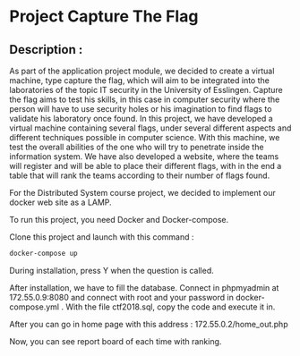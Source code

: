 # Project Capture The Flag
## Description :
As part of the application project module, we decided to create a virtual machine, type capture the flag, which will aim to be integrated into the laboratories of the topic IT security in the University of Esslingen.  Capture the flag aims to test his skills, in this case in computer security where the person will have to use security holes or his imagination to find flags to validate his laboratory once found.
	In this project, we have developed a virtual machine containing several flags, under several different aspects and different techniques possible in computer science. With this machine, we test the overall abilities of the one who will try to penetrate inside the information system.
	We have also developed a website, where the teams will register and will be able to place their different flags, with in the end a table that will rank the teams according to their number of flags found.

For the Distributed System course project, we decided to implement our docker web site as a LAMP.

To run this project, you need Docker and Docker-compose.

Clone this project and launch with this command :
```sh
docker-compose up
```
During installation, press Y when the question is called.

After installation, we have to fill the database. Connect in phpmyadmin at 172.55.0.9:8080 and connect with root and your password in docker-compose.yml . With the file ctf2018.sql, copy the code and execute it in.

After you can go in home page with this address :  172.55.0.2/home_out.php

Now, you can see report board of each time with ranking. 
